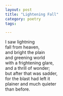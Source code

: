 ```yaml
---
layout: post
title: "Lightening Fall"
category: poetry
tags:

---
```


I saw lightning  
fall from heaven,  
and bright the plain  
and greening world  
with a frightening glare,  
and a thrill of wonder;  
but after that was sadder,  
for the blast had left it  
plainer and much quieter  
than before.
